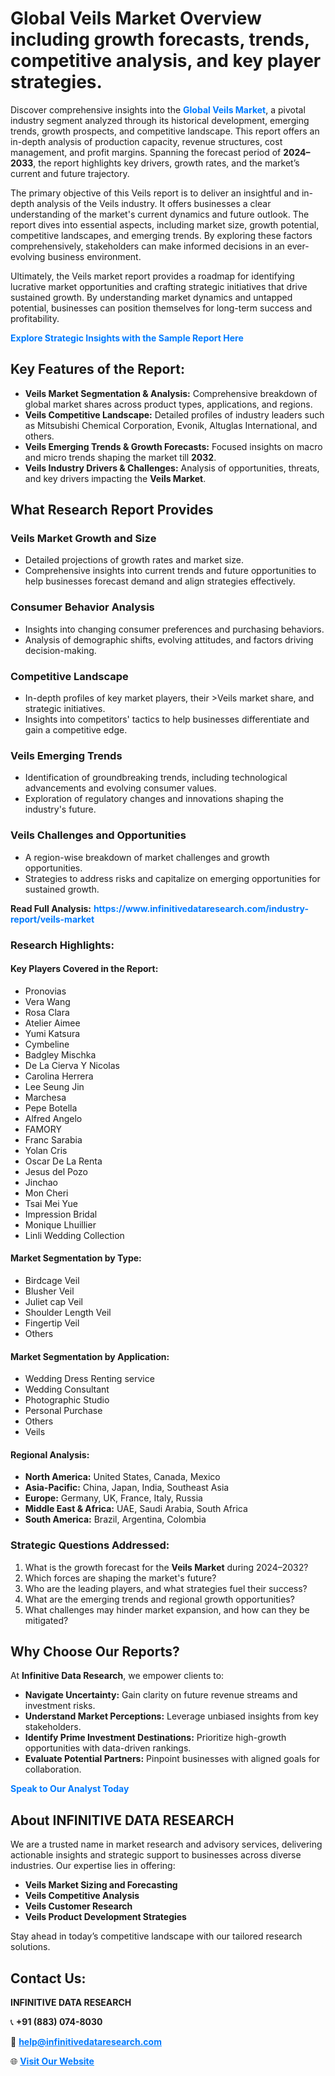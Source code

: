 <h1>Global Veils Market Overview including growth forecasts, trends, competitive analysis, and key player strategies.</h1>
<p>
Discover comprehensive insights into the 
<a href="https://www.infinitivedataresearch.com/industry-report/veils-market" rel="dofollow" style="color: #007BFF; text-decoration: none;"><strong>Global Veils Market</strong></a>, a pivotal industry segment analyzed through its historical development, emerging trends, growth prospects, and competitive landscape. This report offers an in-depth analysis of production capacity, revenue structures, cost management, and profit margins. Spanning the forecast period of <strong>2024–2033</strong>, the report highlights key drivers, growth rates, and the market’s current and future trajectory.
</p>
<p>
The primary objective of this Veils report is to deliver an insightful and in-depth analysis of the Veils industry. It offers businesses a clear understanding of the market's current dynamics and future outlook. The report dives into essential aspects, including market size, growth potential, competitive landscapes, and emerging trends. By exploring these factors comprehensively, stakeholders can make informed decisions in an ever-evolving business environment.
</p>
<p>
Ultimately, the Veils market report provides a roadmap for identifying lucrative market opportunities and crafting strategic initiatives that drive sustained growth. By understanding market dynamics and untapped potential, businesses can position themselves for long-term success and profitability.
</p>
<p>
<a href="https://www.infinitivedataresearch.com/request-sample/reportId=107281" style="color: #007BFF; text-decoration: none;"><strong>Explore Strategic Insights with the Sample Report Here</strong></a>
</p>

<h2>Key Features of the Report:</h2>
<ul>
<li><strong>Veils Market Segmentation & Analysis:</strong> Comprehensive breakdown of global market shares across product types, applications, and regions.</li>
<li><strong>Veils Competitive Landscape:</strong> Detailed profiles of industry leaders such as Mitsubishi Chemical Corporation, Evonik, Altuglas International, and others.</li>
<li><strong>Veils Emerging Trends & Growth Forecasts:</strong> Focused insights on macro and micro trends shaping the market till <strong>2032</strong>.</li>
<li><strong>Veils Industry Drivers & Challenges:</strong> Analysis of opportunities, threats, and key drivers impacting the <strong>Veils Market</strong>.</li>
</ul>

<h2>What Research Report Provides</h2>
<h3>Veils Market Growth and Size</h3>
<ul>
<li>Detailed projections of growth rates and market size.</li>
<li>Comprehensive insights into current trends and future opportunities to help businesses forecast demand and align strategies effectively.</li>
</ul>

<h3>Consumer Behavior Analysis</h3>
<ul>
<li>Insights into changing consumer preferences and purchasing behaviors.</li>
<li>Analysis of demographic shifts, evolving attitudes, and factors driving decision-making.</li>
</ul>

<h3>Competitive Landscape</h3>
<ul>
<li>In-depth profiles of key market players, their >Veils market share, and strategic initiatives.</li>
<li>Insights into competitors' tactics to help businesses differentiate and gain a competitive edge.</li>
</ul>

<h3>Veils Emerging Trends</h3>
<ul>
<li>Identification of groundbreaking trends, including technological advancements and evolving consumer values.</li>
<li>Exploration of regulatory changes and innovations shaping the industry's future.</li>
</ul>

<h3>Veils Challenges and Opportunities</h3>
<ul>
<li>A region-wise breakdown of market challenges and growth opportunities.</li>
<li>Strategies to address risks and capitalize on emerging opportunities for sustained growth.</li>
</ul>
<p><strong>Read Full Analysis:</strong> <a href="https://www.infinitivedataresearch.com/industry-report/veils-market" rel="dofollow" style="color: #007BFF; text-decoration: none;"><strong>https://www.infinitivedataresearch.com/industry-report/veils-market</strong></a></p>
<h3>Research Highlights:</h3>
<h4>Key Players Covered in the Report:</h4>
<ul><li>Pronovias</li><li>Vera Wang</li><li>Rosa Clara</li><li>Atelier Aimee</li><li>Yumi Katsura</li><li>Cymbeline</li><li>Badgley Mischka</li><li>De La Cierva Y Nicolas</li><li>Carolina Herrera</li><li>Lee Seung Jin</li><li>Marchesa</li><li>Pepe Botella</li><li>Alfred Angelo</li><li>FAMORY</li><li>Franc Sarabia</li><li>Yolan Cris</li><li>Oscar De La Renta</li><li>Jesus del Pozo</li><li>Jinchao</li><li>Mon Cheri</li><li>Tsai Mei Yue</li><li>Impression Bridal</li><li>Monique Lhuillier</li><li>Linli Wedding Collection</li></ul>
<h4>Market Segmentation by Type:</h4>
<ul><li>Birdcage Veil</li><li>Blusher Veil</li><li>Juliet cap Veil</li><li>Shoulder Length Veil</li><li>Fingertip Veil</li><li>Others</li></ul>
<h4>Market Segmentation by Application:</h4>
<ul><li>Wedding Dress Renting service</li><li>Wedding Consultant</li><li>Photographic Studio</li><li>Personal Purchase</li><li>Others</li><li>Veils</li></ul>

<h4>Regional Analysis:</h4>
<ul>
<li><strong>North America:</strong> United States, Canada, Mexico</li>
<li><strong>Asia-Pacific:</strong> China, Japan, India, Southeast Asia</li>
<li><strong>Europe:</strong> Germany, UK, France, Italy, Russia</li>
<li><strong>Middle East & Africa:</strong> UAE, Saudi Arabia, South Africa</li>
<li><strong>South America:</strong> Brazil, Argentina, Colombia</li>
</ul>

<h3>Strategic Questions Addressed:</h3>
<ol>
<li>What is the growth forecast for the <strong>Veils Market</strong> during 2024–2032?</li>
<li>Which forces are shaping the market's future?</li>
<li>Who are the leading players, and what strategies fuel their success?</li>
<li>What are the emerging trends and regional growth opportunities?</li>
<li>What challenges may hinder market expansion, and how can they be mitigated?</li>
</ol>

<h2>Why Choose Our Reports?</h2>
<p>At <strong>Infinitive Data Research</strong>, we empower clients to:</p>
<ul>
<li><strong>Navigate Uncertainty:</strong> Gain clarity on future revenue streams and investment risks.</li>
<li><strong>Understand Market Perceptions:</strong> Leverage unbiased insights from key stakeholders.</li>
<li><strong>Identify Prime Investment Destinations:</strong> Prioritize high-growth opportunities with data-driven rankings.</li>
<li><strong>Evaluate Potential Partners:</strong> Pinpoint businesses with aligned goals for collaboration.</li>
</ul>
<p><a href="https://www.infinitivedataresearch.com/industry-report/veils-market" rel="dofollow" style="color: #007BFF; text-decoration: none;"><strong>Speak to Our Analyst Today</strong></a></p>

<h2>About INFINITIVE DATA RESEARCH</h2>
<p>We are a trusted name in market research and advisory services, delivering actionable insights and strategic support to businesses across diverse industries. Our expertise lies in offering:</p>
<ul>
<li><strong>Veils Market Sizing and Forecasting</strong></li>
<li><strong>Veils Competitive Analysis</strong></li>
<li><strong>Veils Customer Research</strong></li>
<li><strong>Veils Product Development Strategies</strong></li>
</ul>
<p>Stay ahead in today’s competitive landscape with our tailored research solutions.</p>

<h2>Contact Us:</h2>
<p><strong>INFINITIVE DATA RESEARCH</strong></p>
<p>📞 <strong>+91 (883) 074-8030</strong></p>
<p>📧 <strong><a href="mailto:help@infinitivedataresearch.com" style="color: #007BFF;">help@infinitivedataresearch.com</a></strong></p>
<p>🌐 <strong><a href="https://www.infinitivedataresearch.com" rel="dofollow" style="color: #007BFF;">Visit Our Website</a></strong></p>